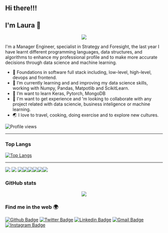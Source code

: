 ## Hi there!!!
## I'm Laura 👋

<p align="center"> 
<img src="https://gph.is/g/Z7jKpBq">
</p>

I'm a Manager Engineer, specialist in Strategy and Foresight, the last year I have learnt different programming languages, data structures, and algorithms to enhance my professional profile and to make more accurate decisions through data science and machine learning.

- 🌱 Foundations in software full stack including, low-level, high-level, devops and frontend.
- 🌱 I’m currently learning and and improving my data science skills, working with Numpy, Pandas, Matpotlib and ScikitLearn.
- 👯 I’m want to learn Keras, Pytorch, MongoDB
- 👯 I'm want to get experience and 'm looking to collaborate with any project related with data sciencie, business inteligence or machine learning.
- :earth_asia: I love to travel, cooking, doing exercise and to explore new cultures.


![Profile views](https://gpvc.arturio.dev/apla02)


----
### Top Langs

[![Top Langs](https://github-readme-stats.vercel.app/api/top-langs/?username=apla02&langs_count=7&theme=algolia&show_icons=true&layout=compact)](https://github.com/apla02/)

----
<p align=left>
<img src="https://img.shields.io/badge/-C%20&%20C++-659ad2?style=flat&logo=c%2B%2B&logoColor=ffffff"> <img src="https://img.shields.io/badge/-Python-black?style=flat&logo=python&logoColor=white"> <img src="https://img.shields.io/badge/-MySQL-F29111?style=flat&logo=mysql&logoColor=FFFFFF"><img src = "https://img.shields.io/badge/-HTML5-E34F26?style=flat&logo=html5&logoColor=white"><img src = "https://img.shields.io/badge/-CSS3-1572B6?style=flat&logo=css3&logoColor=white"><img src="http://img.shields.io/badge/-Git-F1502F?style=flat&logo=git&logoColor=FFFFFF"><img src="http://img.shields.io/badge/-Github-000000?style=flat&logo=github&logoColor=FFFFFF"><img src="http://img.shields.io/badge/-VS%20Code-007ACC?style=flat&logo=visual%20studio%20code&logoColor=white">
</p>

### GitHub stats
<div style="text-align:center">
  <img src ="https://github-readme-stats.vercel.app/api?username=apla02&theme=algolia&show_icons=true" />
</div>

### Find me in the web 🌍
[![Github Badge](https://img.shields.io/badge/-@apla02-24292e?style=flat&logo=Github&logoColor=white&link=https://github.com/apla02)](https://github.com/apla02) 
[![Twitter Badge](https://img.shields.io/badge/-@apla02-1ca0f1?style=flat-square&labelColor=1ca0f1&logo=twitter&logoColor=white&link=https://twitter.com/ashwanisng)](https://twitter.com/apla02) [![Linkedin Badge](https://img.shields.io/badge/-apla02?style=flat-square&logo=Linkedin&logoColor=white&link=https://www.linkedin.com/in/lauralvarez/)](https://www.linkedin.com/in/lauralvarez/) [![Gmail Badge](https://img.shields.io/badge/-apla02@gmail.com-c14438?style=flat-square&logo=Gmail&logoColor=white&link=mailto:apla02@gmail.com)](mailto:apla02@gmail.com) [![Instagram Badge](https://img.shields.io/badge/-@apla02?style=flat-square&labelColor=f94877&logo=instagram&logoColor=white&link=https://www.instagram.com/apla02/)](https://www.instagram.com/apla02/)

<br/>
